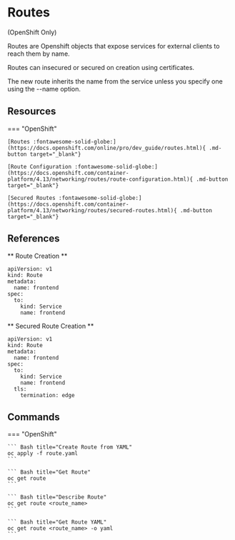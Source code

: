 # Routes

(OpenShift Only)

Routes are Openshift objects that expose services for external clients to reach them by name.  

Routes can insecured or secured on creation using certificates.

The new route inherits the name from the service unless you specify one using the --name option.

## Resources

=== "OpenShift"

    [Routes :fontawesome-solid-globe:](https://docs.openshift.com/online/pro/dev_guide/routes.html){ .md-button target="_blank"}

    [Route Configuration :fontawesome-solid-globe:](https://docs.openshift.com/container-platform/4.13/networking/routes/route-configuration.html){ .md-button target="_blank"}

    [Secured Routes :fontawesome-solid-globe:](https://docs.openshift.com/container-platform/4.13/networking/routes/secured-routes.html){ .md-button target="_blank"}

## References

** Route Creation **
```
apiVersion: v1
kind: Route
metadata:
  name: frontend
spec:
  to:
    kind: Service
    name: frontend
```
** Secured Route Creation **
```
apiVersion: v1
kind: Route
metadata:
  name: frontend
spec:
  to:
    kind: Service
    name: frontend
  tls:
    termination: edge
```

## Commands
=== "OpenShift"

    ``` Bash title="Create Route from YAML"
    oc apply -f route.yaml
    ```

    ``` Bash title="Get Route"
    oc get route
    ```

    ``` Bash title="Describe Route"
    oc get route <route_name>
    ```

    ``` Bash title="Get Route YAML"
    oc get route <route_name> -o yaml
    ```